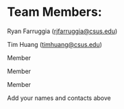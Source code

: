 # Team Members:

Ryan Farruggia (rjfarruggia@csus.edu)

Tim Huang (timhuang@csus.edu)

Member

Member

Member

Add your names and contacts above
